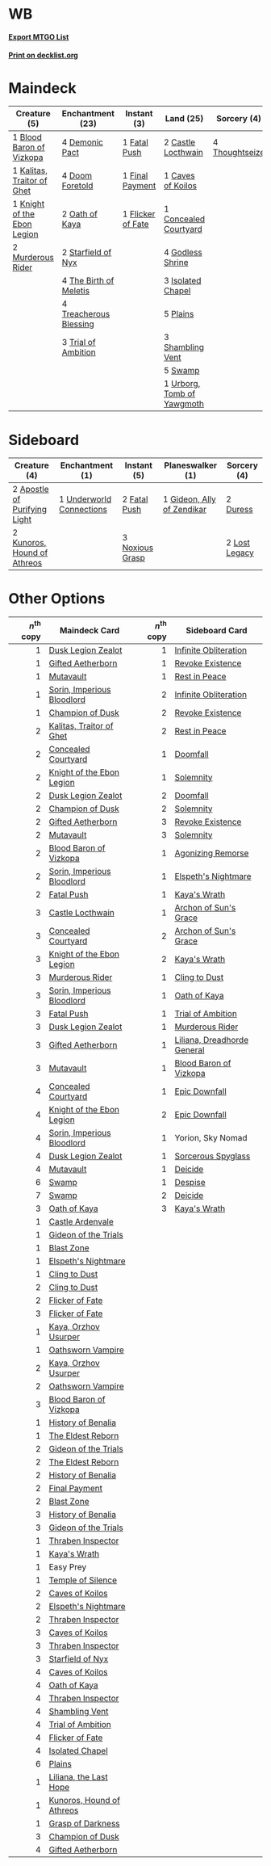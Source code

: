 # WB

#### [Export MTGO List](../collection/WB/WB.txt)
#### [Print on decklist.org](http://decklist.org/?deckmain=1%09Blood%20Baron%20of%20Vizkopa%0A2%09Castle%20Locthwain%0A1%09Caves%20of%20Koilos%0A1%09Concealed%20Courtyard%0A4%09Demonic%20Pact%0A4%09Doom%20Foretold%0A1%09Fatal%20Push%0A1%09Final%20Payment%0A1%09Flicker%20of%20Fate%0A4%09Godless%20Shrine%0A3%09Isolated%20Chapel%0A1%09Kalitas,%20Traitor%20of%20Ghet%0A1%09Knight%20of%20the%20Ebon%20Legion%0A2%09Murderous%20Rider%0A2%09Oath%20of%20Kaya%0A5%09Plains%0A3%09Shambling%20Vent%0A2%09Starfield%20of%20Nyx%0A5%09Swamp%0A4%09The%20Birth%20of%20Meletis%0A4%09Thoughtseize%0A4%09Treacherous%20Blessing%0A3%09Trial%20of%20Ambition%0A1%09Urborg,%20Tomb%20of%20Yawgmoth&deckside=2%09Apostle%20of%20Purifying%20Light%0A2%09Duress%0A2%09Fatal%20Push%0A1%09Gideon,%20Ally%20of%20Zendikar%0A2%09Kunoros,%20Hound%20of%20Athreos%0A2%09Lost%20Legacy%0A3%09Noxious%20Grasp%0A1%09Underworld%20Connections)
# Maindeck

|                                             Creature (5)                                             |                                        Enchantment (23)                                         |                                        Instant (3)                                         |                                              Land (25)                                              |                                       Sorcery (4)                                       |
|------------------------------------------------------------------------------------------------------|-------------------------------------------------------------------------------------------------|--------------------------------------------------------------------------------------------|-----------------------------------------------------------------------------------------------------|-----------------------------------------------------------------------------------------|
|1 [Blood Baron of Vizkopa](http://gatherer.wizards.com/Pages/Card/Details.aspx?multiverseid=433096)   |4 [Demonic Pact](http://gatherer.wizards.com/Pages/Card/Details.aspx?multiverseid=398433)        |1 [Fatal Push](http://gatherer.wizards.com/Pages/Card/Details.aspx?multiverseid=423724)     |2 [Castle Locthwain](http://gatherer.wizards.com/Pages/Card/Details.aspx?multiverseid=473203)        |4 [Thoughtseize](http://gatherer.wizards.com/Pages/Card/Details.aspx?multiverseid=438676)|
|1 [Kalitas, Traitor of Ghet](http://gatherer.wizards.com/Pages/Card/Details.aspx?multiverseid=407596) |4 [Doom Foretold](http://gatherer.wizards.com/Pages/Card/Details.aspx?multiverseid=473149)       |1 [Final Payment](http://gatherer.wizards.com/Pages/Card/Details.aspx?multiverseid=457315)  |1 [Caves of Koilos](http://gatherer.wizards.com/Pages/Card/Details.aspx?multiverseid=129497)         |                                                                                         |
|1 [Knight of the Ebon Legion](http://gatherer.wizards.com/Pages/Card/Details.aspx?multiverseid=466859)|2 [Oath of Kaya](http://gatherer.wizards.com/Pages/Card/Details.aspx?multiverseid=461136)        |1 [Flicker of Fate](http://gatherer.wizards.com/Pages/Card/Details.aspx?multiverseid=476267)|1 [Concealed Courtyard](http://gatherer.wizards.com/Pages/Card/Details.aspx?multiverseid=417818)     |                                                                                         |
|2 [Murderous Rider](http://gatherer.wizards.com/Pages/Card/Details.aspx?multiverseid=473059)          |2 [Starfield of Nyx](http://gatherer.wizards.com/Pages/Card/Details.aspx?multiverseid=398475)    |                                                                                            |4 [Godless Shrine](http://gatherer.wizards.com/Pages/Card/Details.aspx?multiverseid=405099)          |                                                                                         |
|                                                                                                      |4 [The Birth of Meletis](http://gatherer.wizards.com/Pages/Card/Details.aspx?multiverseid=476256)|                                                                                            |3 [Isolated Chapel](http://gatherer.wizards.com/Pages/Card/Details.aspx?multiverseid=443129)         |                                                                                         |
|                                                                                                      |4 [Treacherous Blessing](http://gatherer.wizards.com/Pages/Card/Details.aspx?multiverseid=476368)|                                                                                            |5 [Plains](http://gatherer.wizards.com/Pages/Card/Details.aspx?multiverseid=439856)                  |                                                                                         |
|                                                                                                      |3 [Trial of Ambition](http://gatherer.wizards.com/Pages/Card/Details.aspx?multiverseid=426815)   |                                                                                            |3 [Shambling Vent](http://gatherer.wizards.com/Pages/Card/Details.aspx?multiverseid=402031)          |                                                                                         |
|                                                                                                      |                                                                                                 |                                                                                            |5 [Swamp](http://gatherer.wizards.com/Pages/Card/Details.aspx?multiverseid=439858)                   |                                                                                         |
|                                                                                                      |                                                                                                 |                                                                                            |1 [Urborg, Tomb of Yawgmoth](http://gatherer.wizards.com/Pages/Card/Details.aspx?multiverseid=383425)|                                                                                         |


# Sideboard

|                                             Creature (4)                                              |                                          Enchantment (1)                                          |                                       Instant (5)                                        |                                          Planeswalker (1)                                           |                                      Sorcery (4)                                       |
|-------------------------------------------------------------------------------------------------------|---------------------------------------------------------------------------------------------------|------------------------------------------------------------------------------------------|-----------------------------------------------------------------------------------------------------|----------------------------------------------------------------------------------------|
|2 [Apostle of Purifying Light](http://gatherer.wizards.com/Pages/Card/Details.aspx?multiverseid=466760)|1 [Underworld Connections](http://gatherer.wizards.com/Pages/Card/Details.aspx?multiverseid=405428)|2 [Fatal Push](http://gatherer.wizards.com/Pages/Card/Details.aspx?multiverseid=423724)   |1 [Gideon, Ally of Zendikar](http://gatherer.wizards.com/Pages/Card/Details.aspx?multiverseid=401897)|2 [Duress](http://gatherer.wizards.com/Pages/Card/Details.aspx?multiverseid=14557)      |
|2 [Kunoros, Hound of Athreos](http://gatherer.wizards.com/Pages/Card/Details.aspx?multiverseid=476473) |                                                                                                   |3 [Noxious Grasp](http://gatherer.wizards.com/Pages/Card/Details.aspx?multiverseid=466864)|                                                                                                     |2 [Lost Legacy](http://gatherer.wizards.com/Pages/Card/Details.aspx?multiverseid=417661)|


# Other Options

|*n*<sup>th</sup> copy|                                            Maindeck Card                                            |*n*<sup>th</sup> copy|                                            Sideboard Card                                            |
|--------------------:|-----------------------------------------------------------------------------------------------------|--------------------:|------------------------------------------------------------------------------------------------------|
|                    1|[Dusk Legion Zealot](http://gatherer.wizards.com/Pages/Card/Details.aspx?multiverseid=442078)        |                    1|[Infinite Obliteration](http://gatherer.wizards.com/Pages/Card/Details.aspx?multiverseid=398503)      |
|                    1|[Gifted Aetherborn](http://gatherer.wizards.com/Pages/Card/Details.aspx?multiverseid=423728)         |                    1|[Revoke Existence](http://gatherer.wizards.com/Pages/Card/Details.aspx?multiverseid=378397)           |
|                    1|[Mutavault](http://gatherer.wizards.com/Pages/Card/Details.aspx?multiverseid=370733)                 |                    1|[Rest in Peace](http://gatherer.wizards.com/Pages/Card/Details.aspx?multiverseid=442021)              |
|                    1|[Sorin, Imperious Bloodlord](http://gatherer.wizards.com/Pages/Card/Details.aspx?multiverseid=466869)|                    2|[Infinite Obliteration](http://gatherer.wizards.com/Pages/Card/Details.aspx?multiverseid=398503)      |
|                    1|[Champion of Dusk](http://gatherer.wizards.com/Pages/Card/Details.aspx?multiverseid=439721)          |                    2|[Revoke Existence](http://gatherer.wizards.com/Pages/Card/Details.aspx?multiverseid=378397)           |
|                    2|[Kalitas, Traitor of Ghet](http://gatherer.wizards.com/Pages/Card/Details.aspx?multiverseid=407596)  |                    2|[Rest in Peace](http://gatherer.wizards.com/Pages/Card/Details.aspx?multiverseid=442021)              |
|                    2|[Concealed Courtyard](http://gatherer.wizards.com/Pages/Card/Details.aspx?multiverseid=417818)       |                    1|[Doomfall](http://gatherer.wizards.com/Pages/Card/Details.aspx?multiverseid=430751)                   |
|                    2|[Knight of the Ebon Legion](http://gatherer.wizards.com/Pages/Card/Details.aspx?multiverseid=466859) |                    1|[Solemnity](http://gatherer.wizards.com/Pages/Card/Details.aspx?multiverseid=430711)                  |
|                    2|[Dusk Legion Zealot](http://gatherer.wizards.com/Pages/Card/Details.aspx?multiverseid=442078)        |                    2|[Doomfall](http://gatherer.wizards.com/Pages/Card/Details.aspx?multiverseid=430751)                   |
|                    2|[Champion of Dusk](http://gatherer.wizards.com/Pages/Card/Details.aspx?multiverseid=439721)          |                    2|[Solemnity](http://gatherer.wizards.com/Pages/Card/Details.aspx?multiverseid=430711)                  |
|                    2|[Gifted Aetherborn](http://gatherer.wizards.com/Pages/Card/Details.aspx?multiverseid=423728)         |                    3|[Revoke Existence](http://gatherer.wizards.com/Pages/Card/Details.aspx?multiverseid=378397)           |
|                    2|[Mutavault](http://gatherer.wizards.com/Pages/Card/Details.aspx?multiverseid=370733)                 |                    3|[Solemnity](http://gatherer.wizards.com/Pages/Card/Details.aspx?multiverseid=430711)                  |
|                    2|[Blood Baron of Vizkopa](http://gatherer.wizards.com/Pages/Card/Details.aspx?multiverseid=433096)    |                    1|[Agonizing Remorse](http://gatherer.wizards.com/Pages/Card/Details.aspx?multiverseid=476334)          |
|                    2|[Sorin, Imperious Bloodlord](http://gatherer.wizards.com/Pages/Card/Details.aspx?multiverseid=466869)|                    1|[Elspeth's Nightmare](http://gatherer.wizards.com/Pages/Card/Details.aspx?multiverseid=476342)        |
|                    2|[Fatal Push](http://gatherer.wizards.com/Pages/Card/Details.aspx?multiverseid=423724)                |                    1|[Kaya's Wrath](http://gatherer.wizards.com/Pages/Card/Details.aspx?multiverseid=457331)               |
|                    3|[Castle Locthwain](http://gatherer.wizards.com/Pages/Card/Details.aspx?multiverseid=473203)          |                    1|[Archon of Sun's Grace](http://gatherer.wizards.com/Pages/Card/Details.aspx?multiverseid=476254)      |
|                    3|[Concealed Courtyard](http://gatherer.wizards.com/Pages/Card/Details.aspx?multiverseid=417818)       |                    2|[Archon of Sun's Grace](http://gatherer.wizards.com/Pages/Card/Details.aspx?multiverseid=476254)      |
|                    3|[Knight of the Ebon Legion](http://gatherer.wizards.com/Pages/Card/Details.aspx?multiverseid=466859) |                    2|[Kaya's Wrath](http://gatherer.wizards.com/Pages/Card/Details.aspx?multiverseid=457331)               |
|                    3|[Murderous Rider](http://gatherer.wizards.com/Pages/Card/Details.aspx?multiverseid=473059)           |                    1|[Cling to Dust](http://gatherer.wizards.com/Pages/Card/Details.aspx?multiverseid=476338)              |
|                    3|[Sorin, Imperious Bloodlord](http://gatherer.wizards.com/Pages/Card/Details.aspx?multiverseid=466869)|                    1|[Oath of Kaya](http://gatherer.wizards.com/Pages/Card/Details.aspx?multiverseid=461136)               |
|                    3|[Fatal Push](http://gatherer.wizards.com/Pages/Card/Details.aspx?multiverseid=423724)                |                    1|[Trial of Ambition](http://gatherer.wizards.com/Pages/Card/Details.aspx?multiverseid=426815)          |
|                    3|[Dusk Legion Zealot](http://gatherer.wizards.com/Pages/Card/Details.aspx?multiverseid=442078)        |                    1|[Murderous Rider](http://gatherer.wizards.com/Pages/Card/Details.aspx?multiverseid=473059)            |
|                    3|[Gifted Aetherborn](http://gatherer.wizards.com/Pages/Card/Details.aspx?multiverseid=423728)         |                    1|[Liliana, Dreadhorde General](http://gatherer.wizards.com/Pages/Card/Details.aspx?multiverseid=461024)|
|                    3|[Mutavault](http://gatherer.wizards.com/Pages/Card/Details.aspx?multiverseid=370733)                 |                    1|[Blood Baron of Vizkopa](http://gatherer.wizards.com/Pages/Card/Details.aspx?multiverseid=433096)     |
|                    4|[Concealed Courtyard](http://gatherer.wizards.com/Pages/Card/Details.aspx?multiverseid=417818)       |                    1|[Epic Downfall](http://gatherer.wizards.com/Pages/Card/Details.aspx?multiverseid=473047)              |
|                    4|[Knight of the Ebon Legion](http://gatherer.wizards.com/Pages/Card/Details.aspx?multiverseid=466859) |                    2|[Epic Downfall](http://gatherer.wizards.com/Pages/Card/Details.aspx?multiverseid=473047)              |
|                    4|[Sorin, Imperious Bloodlord](http://gatherer.wizards.com/Pages/Card/Details.aspx?multiverseid=466869)|                    1|Yorion, Sky Nomad                                                                                     |
|                    4|[Dusk Legion Zealot](http://gatherer.wizards.com/Pages/Card/Details.aspx?multiverseid=442078)        |                    1|[Sorcerous Spyglass](http://gatherer.wizards.com/Pages/Card/Details.aspx?multiverseid=435407)         |
|                    4|[Mutavault](http://gatherer.wizards.com/Pages/Card/Details.aspx?multiverseid=370733)                 |                    1|[Deicide](http://gatherer.wizards.com/Pages/Card/Details.aspx?multiverseid=380395)                    |
|                    6|[Swamp](http://gatherer.wizards.com/Pages/Card/Details.aspx?multiverseid=439858)                     |                    1|[Despise](http://gatherer.wizards.com/Pages/Card/Details.aspx?multiverseid=386517)                    |
|                    7|[Swamp](http://gatherer.wizards.com/Pages/Card/Details.aspx?multiverseid=439858)                     |                    2|[Deicide](http://gatherer.wizards.com/Pages/Card/Details.aspx?multiverseid=380395)                    |
|                    3|[Oath of Kaya](http://gatherer.wizards.com/Pages/Card/Details.aspx?multiverseid=461136)              |                    3|[Kaya's Wrath](http://gatherer.wizards.com/Pages/Card/Details.aspx?multiverseid=457331)               |
|                    1|[Castle Ardenvale](http://gatherer.wizards.com/Pages/Card/Details.aspx?multiverseid=473200)          |                     |                                                                                                      |
|                    1|[Gideon of the Trials](http://gatherer.wizards.com/Pages/Card/Details.aspx?multiverseid=426716)      |                     |                                                                                                      |
|                    1|[Blast Zone](http://gatherer.wizards.com/Pages/Card/Details.aspx?multiverseid=461171)                |                     |                                                                                                      |
|                    1|[Elspeth's Nightmare](http://gatherer.wizards.com/Pages/Card/Details.aspx?multiverseid=476342)       |                     |                                                                                                      |
|                    1|[Cling to Dust](http://gatherer.wizards.com/Pages/Card/Details.aspx?multiverseid=476338)             |                     |                                                                                                      |
|                    2|[Cling to Dust](http://gatherer.wizards.com/Pages/Card/Details.aspx?multiverseid=476338)             |                     |                                                                                                      |
|                    2|[Flicker of Fate](http://gatherer.wizards.com/Pages/Card/Details.aspx?multiverseid=476267)           |                     |                                                                                                      |
|                    3|[Flicker of Fate](http://gatherer.wizards.com/Pages/Card/Details.aspx?multiverseid=476267)           |                     |                                                                                                      |
|                    1|[Kaya, Orzhov Usurper](http://gatherer.wizards.com/Pages/Card/Details.aspx?multiverseid=460129)      |                     |                                                                                                      |
|                    1|[Oathsworn Vampire](http://gatherer.wizards.com/Pages/Card/Details.aspx?multiverseid=439737)         |                     |                                                                                                      |
|                    2|[Kaya, Orzhov Usurper](http://gatherer.wizards.com/Pages/Card/Details.aspx?multiverseid=460129)      |                     |                                                                                                      |
|                    2|[Oathsworn Vampire](http://gatherer.wizards.com/Pages/Card/Details.aspx?multiverseid=439737)         |                     |                                                                                                      |
|                    3|[Blood Baron of Vizkopa](http://gatherer.wizards.com/Pages/Card/Details.aspx?multiverseid=433096)    |                     |                                                                                                      |
|                    1|[History of Benalia](http://gatherer.wizards.com/Pages/Card/Details.aspx?multiverseid=442909)        |                     |                                                                                                      |
|                    1|[The Eldest Reborn](http://gatherer.wizards.com/Pages/Card/Details.aspx?multiverseid=442978)         |                     |                                                                                                      |
|                    2|[Gideon of the Trials](http://gatherer.wizards.com/Pages/Card/Details.aspx?multiverseid=426716)      |                     |                                                                                                      |
|                    2|[The Eldest Reborn](http://gatherer.wizards.com/Pages/Card/Details.aspx?multiverseid=442978)         |                     |                                                                                                      |
|                    2|[History of Benalia](http://gatherer.wizards.com/Pages/Card/Details.aspx?multiverseid=442909)        |                     |                                                                                                      |
|                    2|[Final Payment](http://gatherer.wizards.com/Pages/Card/Details.aspx?multiverseid=457315)             |                     |                                                                                                      |
|                    2|[Blast Zone](http://gatherer.wizards.com/Pages/Card/Details.aspx?multiverseid=461171)                |                     |                                                                                                      |
|                    3|[History of Benalia](http://gatherer.wizards.com/Pages/Card/Details.aspx?multiverseid=442909)        |                     |                                                                                                      |
|                    3|[Gideon of the Trials](http://gatherer.wizards.com/Pages/Card/Details.aspx?multiverseid=426716)      |                     |                                                                                                      |
|                    1|[Thraben Inspector](http://gatherer.wizards.com/Pages/Card/Details.aspx?multiverseid=409784)         |                     |                                                                                                      |
|                    1|[Kaya's Wrath](http://gatherer.wizards.com/Pages/Card/Details.aspx?multiverseid=457331)              |                     |                                                                                                      |
|                    1|Easy Prey                                                                                            |                     |                                                                                                      |
|                    1|[Temple of Silence](http://gatherer.wizards.com/Pages/Card/Details.aspx?multiverseid=373522)         |                     |                                                                                                      |
|                    2|[Caves of Koilos](http://gatherer.wizards.com/Pages/Card/Details.aspx?multiverseid=129497)           |                     |                                                                                                      |
|                    2|[Elspeth's Nightmare](http://gatherer.wizards.com/Pages/Card/Details.aspx?multiverseid=476342)       |                     |                                                                                                      |
|                    2|[Thraben Inspector](http://gatherer.wizards.com/Pages/Card/Details.aspx?multiverseid=409784)         |                     |                                                                                                      |
|                    3|[Caves of Koilos](http://gatherer.wizards.com/Pages/Card/Details.aspx?multiverseid=129497)           |                     |                                                                                                      |
|                    3|[Thraben Inspector](http://gatherer.wizards.com/Pages/Card/Details.aspx?multiverseid=409784)         |                     |                                                                                                      |
|                    3|[Starfield of Nyx](http://gatherer.wizards.com/Pages/Card/Details.aspx?multiverseid=398475)          |                     |                                                                                                      |
|                    4|[Caves of Koilos](http://gatherer.wizards.com/Pages/Card/Details.aspx?multiverseid=129497)           |                     |                                                                                                      |
|                    4|[Oath of Kaya](http://gatherer.wizards.com/Pages/Card/Details.aspx?multiverseid=461136)              |                     |                                                                                                      |
|                    4|[Thraben Inspector](http://gatherer.wizards.com/Pages/Card/Details.aspx?multiverseid=409784)         |                     |                                                                                                      |
|                    4|[Shambling Vent](http://gatherer.wizards.com/Pages/Card/Details.aspx?multiverseid=402031)            |                     |                                                                                                      |
|                    4|[Trial of Ambition](http://gatherer.wizards.com/Pages/Card/Details.aspx?multiverseid=426815)         |                     |                                                                                                      |
|                    4|[Flicker of Fate](http://gatherer.wizards.com/Pages/Card/Details.aspx?multiverseid=476267)           |                     |                                                                                                      |
|                    4|[Isolated Chapel](http://gatherer.wizards.com/Pages/Card/Details.aspx?multiverseid=443129)           |                     |                                                                                                      |
|                    6|[Plains](http://gatherer.wizards.com/Pages/Card/Details.aspx?multiverseid=439856)                    |                     |                                                                                                      |
|                    1|[Liliana, the Last Hope](http://gatherer.wizards.com/Pages/Card/Details.aspx?multiverseid=414388)    |                     |                                                                                                      |
|                    1|[Kunoros, Hound of Athreos](http://gatherer.wizards.com/Pages/Card/Details.aspx?multiverseid=476473) |                     |                                                                                                      |
|                    1|[Grasp of Darkness](http://gatherer.wizards.com/Pages/Card/Details.aspx?multiverseid=407595)         |                     |                                                                                                      |
|                    3|[Champion of Dusk](http://gatherer.wizards.com/Pages/Card/Details.aspx?multiverseid=439721)          |                     |                                                                                                      |
|                    4|[Gifted Aetherborn](http://gatherer.wizards.com/Pages/Card/Details.aspx?multiverseid=423728)         |                     |                                                                                                      |

